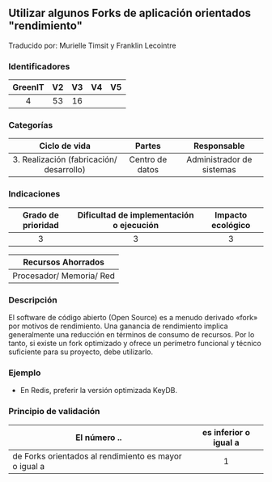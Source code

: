 ## Utilizar algunos Forks de aplicación orientados "rendimiento"

Traducido por: Murielle Timsit y Franklin Lecointre

### Identificadores

| GreenIT | V2  | V3  | V4  | V5  |
| :-----: | :-: | :-: | :-: | :-: |
|    4    | 53  | 16  |     |     |

### Categorías

|              Ciclo de vida               |     Partes      |        Responsable        |
| :--------------------------------------: | :-------------: | :-----------------------: |
| 3. Realización (fabricación/ desarrollo) | Centro de datos | Administrador de sistemas |

### Indicaciones

| Grado de prioridad | Dificultad de implementación o ejecución | Impacto ecológico |
| :----------------: | :--------------------------------------: | :---------------: |
|         3          |                    3                     |         3         |

|    Recursos Ahorrados    |
| :----------------------: |
| Procesador/ Memoria/ Red |

### Descripción

El software de código abierto (Open Source) es a menudo derivado «fork» por motivos de rendimiento. Una ganancia de rendimiento implica generalmente una reducción en términos de consumo de recursos. Por lo tanto, si existe un fork optimizado y ofrece un perímetro funcional y técnico suficiente para su proyecto, debe utilizarlo.

### Ejemplo

- En Redis, preferir la versión optimizada KeyDB.

### Principio de validación

| El número ..                                          | es inferior o igual a |
| ----------------------------------------------------- | :-------------------: |
| de Forks orientados al rendimiento es mayor o igual a |           1           |
